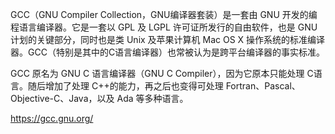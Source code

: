 GCC（GNU Compiler Collection，GNU编译器套装）是一套由 GNU 开发的编程语言编译器。它是一套以 GPL 及 LGPL 许可证所发行的自由软件，也是 GNU 计划的关键部分，同时也是类 Unix 及苹果计算机 Mac OS X 操作系统的标准编译器。GCC（特别是其中的C语言编译器）也常被认为是跨平台编译器的事实标准。

GCC 原名为 GNU C 语言编译器（GNU C Compiler），因为它原本只能处理 C语言。随后增加了处理 C++的能力，再之后也变得可处理 Fortran、Pascal、Objective-C、Java，以及 Ada 等多种语言。


https://gcc.gnu.org/
